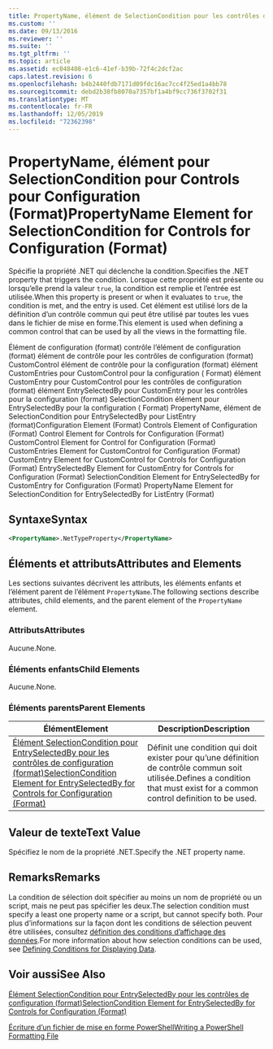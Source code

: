 ```yaml
---
title: PropertyName, élément de SelectionCondition pour les contrôles de configuration (format) | Microsoft Docs
ms.custom: ''
ms.date: 09/13/2016
ms.reviewer: ''
ms.suite: ''
ms.tgt_pltfrm: ''
ms.topic: article
ms.assetid: ec048408-e1c6-41ef-b39b-72f4c2dcf2ac
caps.latest.revision: 6
ms.openlocfilehash: b4b2440fdb7171d09fdc16ac7cc4f25ed1a4bb78
ms.sourcegitcommit: debd2b38fb8070a7357bf1a4bf9cc736f3702f31
ms.translationtype: MT
ms.contentlocale: fr-FR
ms.lasthandoff: 12/05/2019
ms.locfileid: "72362398"
---
```

# <a name="propertyname-element-for-selectioncondition-for-controls-for-configuration-format"></a><span data-ttu-id="84157-102">PropertyName, élément pour SelectionCondition pour Controls pour Configuration (Format)</span><span class="sxs-lookup"><span data-stu-id="84157-102">PropertyName Element for SelectionCondition for Controls for Configuration (Format)</span></span>

<span data-ttu-id="84157-103">Spécifie la propriété .NET qui déclenche la condition.</span><span class="sxs-lookup"><span data-stu-id="84157-103">Specifies the .NET property that triggers the condition.</span></span> <span data-ttu-id="84157-104">Lorsque cette propriété est présente ou lorsqu’elle prend la valeur `true`, la condition est remplie et l’entrée est utilisée.</span><span class="sxs-lookup"><span data-stu-id="84157-104">When this property is present or when it evaluates to `true`, the condition is met, and the entry is used.</span></span> <span data-ttu-id="84157-105">Cet élément est utilisé lors de la définition d’un contrôle commun qui peut être utilisé par toutes les vues dans le fichier de mise en forme.</span><span class="sxs-lookup"><span data-stu-id="84157-105">This element is used when defining a common control that can be used by all the views in the formatting file.</span></span>

<span data-ttu-id="84157-106">Élément de configuration (format) contrôle l’élément de configuration (format) élément de contrôle pour les contrôles de configuration (format) CustomControl élément de contrôle pour la configuration (format) élément CustomEntries pour CustomControl pour la configuration ( Format) élément CustomEntry pour CustomControl pour les contrôles de configuration (format) élément EntrySelectedBy pour CustomEntry pour les contrôles pour la configuration (format) SelectionCondition élément pour EntrySelectedBy pour la configuration ( Format) PropertyName, élément de SelectionCondition pour EntrySelectedBy pour ListEntry (format)</span><span class="sxs-lookup"><span data-stu-id="84157-106">Configuration Element (Format) Controls Element of Configuration (Format) Control Element for Controls for Configuration (Format) CustomControl Element for Control for Configuration (Format) CustomEntries Element for CustomControl for Configuration (Format) CustomEntry Element for CustomControl for Controls for Configuration (Format) EntrySelectedBy Element for CustomEntry for Controls for Configuration (Format) SelectionCondition Element for EntrySelectedBy for CustomEntry for Configuration (Format) PropertyName Element for SelectionCondition for EntrySelectedBy for ListEntry (Format)</span></span>

## <a name="syntax"></a><span data-ttu-id="84157-107">Syntaxe</span><span class="sxs-lookup"><span data-stu-id="84157-107">Syntax</span></span>

```xml
<PropertyName>.NetTypeProperty</PropertyName>
```

## <a name="attributes-and-elements"></a><span data-ttu-id="84157-108">Éléments et attributs</span><span class="sxs-lookup"><span data-stu-id="84157-108">Attributes and Elements</span></span>

<span data-ttu-id="84157-109">Les sections suivantes décrivent les attributs, les éléments enfants et l’élément parent de l’élément `PropertyName`.</span><span class="sxs-lookup"><span data-stu-id="84157-109">The following sections describe attributes, child elements, and the parent element of the `PropertyName` element.</span></span>

### <a name="attributes"></a><span data-ttu-id="84157-110">Attributs</span><span class="sxs-lookup"><span data-stu-id="84157-110">Attributes</span></span>

<span data-ttu-id="84157-111">Aucune.</span><span class="sxs-lookup"><span data-stu-id="84157-111">None.</span></span>

### <a name="child-elements"></a><span data-ttu-id="84157-112">Éléments enfants</span><span class="sxs-lookup"><span data-stu-id="84157-112">Child Elements</span></span>

<span data-ttu-id="84157-113">Aucune.</span><span class="sxs-lookup"><span data-stu-id="84157-113">None.</span></span>

### <a name="parent-elements"></a><span data-ttu-id="84157-114">Éléments parents</span><span class="sxs-lookup"><span data-stu-id="84157-114">Parent Elements</span></span>

|<span data-ttu-id="84157-115">Élément</span><span class="sxs-lookup"><span data-stu-id="84157-115">Element</span></span>|<span data-ttu-id="84157-116">Description</span><span class="sxs-lookup"><span data-stu-id="84157-116">Description</span></span>|
|-------------|-----------------|
|[<span data-ttu-id="84157-117">Élément SelectionCondition pour EntrySelectedBy pour les contrôles de configuration (format)</span><span class="sxs-lookup"><span data-stu-id="84157-117">SelectionCondition Element for EntrySelectedBy for Controls for Configuration (Format)</span></span>](./selectioncondition-element-for-entryselectedby-for-controls-for-configuration-format.md)|<span data-ttu-id="84157-118">Définit une condition qui doit exister pour qu’une définition de contrôle commun soit utilisée.</span><span class="sxs-lookup"><span data-stu-id="84157-118">Defines a condition that must exist for a common control definition to be used.</span></span>|

## <a name="text-value"></a><span data-ttu-id="84157-119">Valeur de texte</span><span class="sxs-lookup"><span data-stu-id="84157-119">Text Value</span></span>

<span data-ttu-id="84157-120">Spécifiez le nom de la propriété .NET.</span><span class="sxs-lookup"><span data-stu-id="84157-120">Specify the .NET property name.</span></span>

## <a name="remarks"></a><span data-ttu-id="84157-121">Remarks</span><span class="sxs-lookup"><span data-stu-id="84157-121">Remarks</span></span>

<span data-ttu-id="84157-122">La condition de sélection doit spécifier au moins un nom de propriété ou un script, mais ne peut pas spécifier les deux.</span><span class="sxs-lookup"><span data-stu-id="84157-122">The selection condition must specify a least one property name or a script, but cannot specify both.</span></span> <span data-ttu-id="84157-123">Pour plus d’informations sur la façon dont les conditions de sélection peuvent être utilisées, consultez [définition des conditions d’affichage des données](./defining-conditions-for-displaying-data.md).</span><span class="sxs-lookup"><span data-stu-id="84157-123">For more information about how selection conditions can be used, see [Defining Conditions for Displaying Data](./defining-conditions-for-displaying-data.md).</span></span>

## <a name="see-also"></a><span data-ttu-id="84157-124">Voir aussi</span><span class="sxs-lookup"><span data-stu-id="84157-124">See Also</span></span>

[<span data-ttu-id="84157-125">Élément SelectionCondition pour EntrySelectedBy pour les contrôles de configuration (format)</span><span class="sxs-lookup"><span data-stu-id="84157-125">SelectionCondition Element for EntrySelectedBy for Controls for Configuration (Format)</span></span>](./selectioncondition-element-for-entryselectedby-for-controls-for-configuration-format.md)

[<span data-ttu-id="84157-126">Écriture d’un fichier de mise en forme PowerShell</span><span class="sxs-lookup"><span data-stu-id="84157-126">Writing a PowerShell Formatting File</span></span>](./writing-a-powershell-formatting-file.md)
